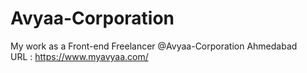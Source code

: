 # Avyaa-Corporation

My work as a Front-end Freelancer @Avyaa-Corporation Ahmedabad
</br>
URL : https://www.myavyaa.com/
